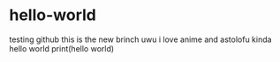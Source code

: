 # hello-world
testing github
this is the new brinch uwu
i love anime and astolofu kinda hello world
print(hello world)

